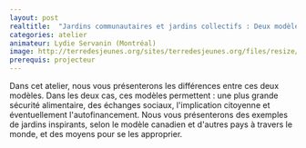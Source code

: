 ```yaml
---
layout: post
realtitle:  "Jardins communautaires et jardins collectifs : Deux modèles de jardins à vocation sociale"
categories: atelier
animateur: Lydie Servanin (Montréal)
image: http://terredesjeunes.org/sites/terredesjeunes.org/files/resize/DSCF1544-367x259.JPG
prerequis: projecteur
---
```

Dans cet atelier, nous vous présenterons les différences entre ces deux modèles. Dans les deux cas, ces modèles permettent : une plus grande sécurité alimentaire, des échanges sociaux, l'implication citoyenne et éventuellement l'autofinancement.
Nous vous présenterons des exemples de jardins inspirants, selon le modèle canadien et d'autres pays à travers le monde, et des moyens pour se les approprier.
